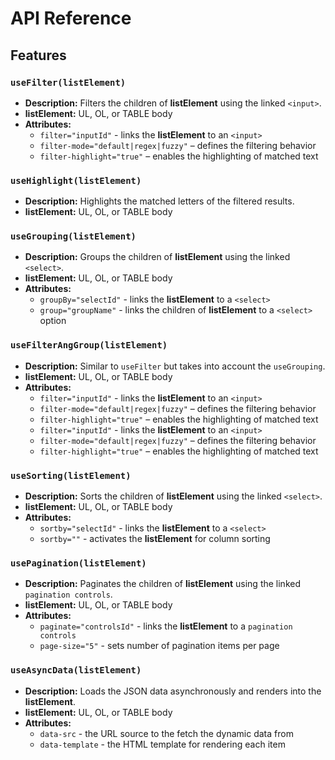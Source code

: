 # API Reference

## Features

### `useFilter(listElement)`

- **Description:** Filters the children of **listElement** using the linked `<input>`.
- **listElement:** UL, OL, or TABLE body
- **Attributes:**
  - `filter="inputId"` - links the **listElement** to an `<input>`
  - `filter-mode="default|regex|fuzzy"` – defines the filtering behavior
  - `filter-highlight="true"` – enables the highlighting of matched text

### `useHighlight(listElement)`

- **Description:** Highlights the matched letters of the filtered results.
- **listElement:** UL, OL, or TABLE body

### `useGrouping(listElement)`

- **Description:** Groups the children of **listElement** using the linked `<select>`.
- **listElement:** UL, OL, or TABLE body
- **Attributes:**
  - `groupBy="selectId"` - links the **listElement** to a `<select>`
  - `group="groupName"` - links the children of **listElement** to a `<select>` option

### `useFilterAngGroup(listElement)`

- **Description:** Similar to `useFilter` but takes into account the `useGrouping`.
- **listElement:** UL, OL, or TABLE body
- **Attributes:**
  - `filter="inputId"` - links the **listElement** to an `<input>`
  - `filter-mode="default|regex|fuzzy"` – defines the filtering behavior
  - `filter-highlight="true"` – enables the highlighting of matched text
  - `filter="inputId"` - links the **listElement** to an `<input>`
  - `filter-mode="default|regex|fuzzy"` – defines the filtering behavior
  - `filter-highlight="true"` – enables the highlighting of matched text

### `useSorting(listElement)`

- **Description:** Sorts the children of **listElement** using the linked `<select>`.
- **listElement:** UL, OL, or TABLE body
- **Attributes:**
  - `sortby="selectId"` - links the **listElement** to a `<select>`
  - `sortby=""` - activates the **listElement** for column sorting

### `usePagination(listElement)`

- **Description:** Paginates the children of **listElement** using the linked `pagination controls`.
- **listElement:** UL, OL, or TABLE body
- **Attributes:**
  - `paginate="controlsId"` - links the **listElement** to a `pagination controls`
  - `page-size="5"` - sets number of pagination items per page

### `useAsyncData(listElement)`

- **Description:** Loads the JSON data asynchronously and renders into the **listElement**.
- **listElement:** UL, OL, or TABLE body
- **Attributes:**
  - `data-src` - the URL source to the fetch the dynamic data from
  - `data-template` - the HTML template for rendering each item
